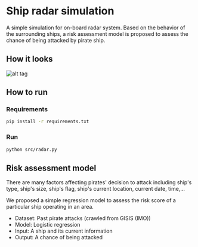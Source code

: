 # Ship radar simulation
A simple simulation for on-board radar system. Based on the behavior of the surrounding ships, a risk assessment model is proposed to assess the chance of being attacked by pirate ship.

## How it looks

![alt tag](https://github.com/ngocjr7/ship-radar-simulation/blob/master/demo.png?raw=true)

## How to run

### Requirements
```sh
pip install -r requirements.txt
```

### Run

```sh
python src/radar.py
```

## Risk assessment model

There are many factors affecting pirates' decision to attack including ship's type, ship's size, ship's flag, ship's current location, current date, time,...

We proposed a simple regression model to assess the risk score of a particular ship operating in an area.

* Dataset: Past pirate attacks (crawled from GISIS (IMO))
* Model: Logistic regression
* Input: A ship and its current information
* Output: A chance of being attacked

<!-- Drawback
* The model do not use lat, lon so far. Only use ocean area and place.

* The above model cannot capture the current circumstances of the ship. For example, the situation in which three ships approach us is more at risk than no one around. 

Then I add a simple `sigmoid` function with hand-tuned weight to capture the both number of suspicious ships around us with current risky from the previous risk assessment model. 

In the real-life application, we can deploy this system and collect datasets from the operating ships to improve this model. From the collected data, we can analyze more closely the behavioral features of the surrounding ships like the direction of the ship (stable or keep towards us or forestalling us). Theretofore, we can integrate both features of past attacks and the current circumstances into a single risk assessment model. -->
